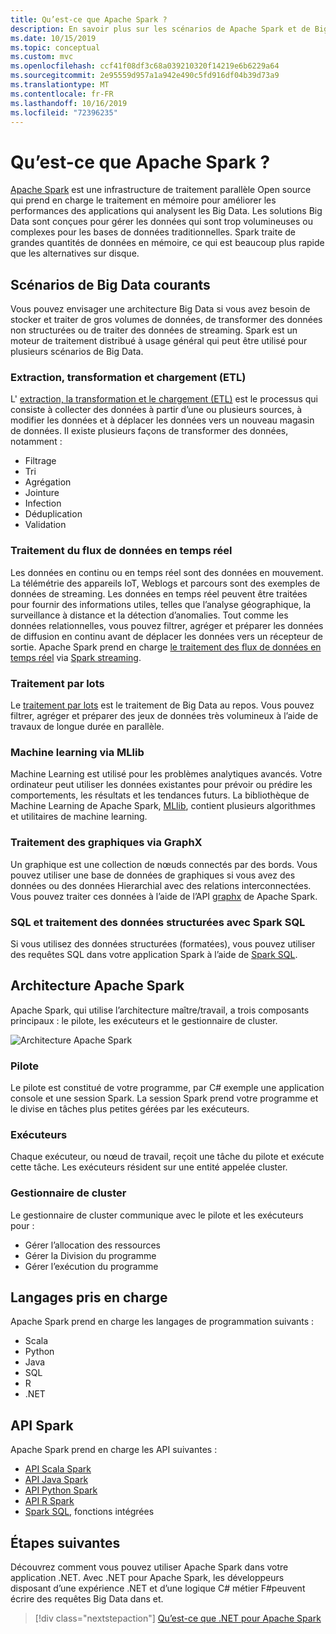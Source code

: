 ```yaml
---
title: Qu’est-ce que Apache Spark ?
description: En savoir plus sur les scénarios de Apache Spark et de Big Data.
ms.date: 10/15/2019
ms.topic: conceptual
ms.custom: mvc
ms.openlocfilehash: ccf41f08df3c68a039210320f14219e6b6229a64
ms.sourcegitcommit: 2e95559d957a1a942e490c5fd916df04b39d73a9
ms.translationtype: MT
ms.contentlocale: fr-FR
ms.lasthandoff: 10/16/2019
ms.locfileid: "72396235"
---
```

# <a name="what-is-apache-spark"></a>Qu’est-ce que Apache Spark ?

[Apache Spark](https://spark.apache.org/) est une infrastructure de traitement parallèle Open source qui prend en charge le traitement en mémoire pour améliorer les performances des applications qui analysent les Big Data. Les solutions Big Data sont conçues pour gérer les données qui sont trop volumineuses ou complexes pour les bases de données traditionnelles. Spark traite de grandes quantités de données en mémoire, ce qui est beaucoup plus rapide que les alternatives sur disque. 

## <a name="common-big-data-scenarios"></a>Scénarios de Big Data courants

Vous pouvez envisager une architecture Big Data si vous avez besoin de stocker et traiter de gros volumes de données, de transformer des données non structurées ou de traiter des données de streaming. Spark est un moteur de traitement distribué à usage général qui peut être utilisé pour plusieurs scénarios de Big Data. 

### <a name="extract-transform-and-load-etl"></a>Extraction, transformation et chargement (ETL)

L' [extraction, la transformation et le chargement (ETL)](/azure/architecture/data-guide/relational-data/etl) est le processus qui consiste à collecter des données à partir d’une ou plusieurs sources, à modifier les données et à déplacer les données vers un nouveau magasin de données. Il existe plusieurs façons de transformer des données, notamment :

* Filtrage
* Tri
* Agrégation
* Jointure
* Infection
* Déduplication
* Validation

### <a name="real-time-data-stream-processing"></a>Traitement du flux de données en temps réel

Les données en continu ou en temps réel sont des données en mouvement. La télémétrie des appareils IoT, Weblogs et parcours sont des exemples de données de streaming. Les données en temps réel peuvent être traitées pour fournir des informations utiles, telles que l’analyse géographique, la surveillance à distance et la détection d’anomalies. Tout comme les données relationnelles, vous pouvez filtrer, agréger et préparer les données de diffusion en continu avant de déplacer les données vers un récepteur de sortie. Apache Spark prend en charge [le traitement des flux de données en temps réel](/azure/architecture/data-guide/big-data/real-time-processing) via [Spark streaming](https://spark.apache.org/streaming/). 

### <a name="batch-processing"></a>Traitement par lots

Le [traitement par lots](/azure/architecture/data-guide/big-data/batch-processing) est le traitement de Big Data au repos. Vous pouvez filtrer, agréger et préparer des jeux de données très volumineux à l’aide de travaux de longue durée en parallèle.

### <a name="machine-learning-through-mllib"></a>Machine learning via MLlib

Machine Learning est utilisé pour les problèmes analytiques avancés. Votre ordinateur peut utiliser les données existantes pour prévoir ou prédire les comportements, les résultats et les tendances futurs. La bibliothèque de Machine Learning de Apache Spark, [MLlib](https://spark.apache.org/mllib/), contient plusieurs algorithmes et utilitaires de machine learning.

### <a name="graph-processing-through-graphx"></a>Traitement des graphiques via GraphX

Un graphique est une collection de nœuds connectés par des bords. Vous pouvez utiliser une base de données de graphiques si vous avez des données ou des données Hierarchial avec des relations interconnectées. Vous pouvez traiter ces données à l’aide de l’API [graphx](https://spark.apache.org/graphx/) de Apache Spark.

### <a name="sql-and-structured-data-processing-with-spark-sql"></a>SQL et traitement des données structurées avec Spark SQL

Si vous utilisez des données structurées (formatées), vous pouvez utiliser des requêtes SQL dans votre application Spark à l’aide de [Spark SQL](https://spark.apache.org/sql/).

## <a name="apache-spark-architecture"></a>Architecture Apache Spark

Apache Spark, qui utilise l’architecture maître/travail, a trois composants principaux : le pilote, les exécuteurs et le gestionnaire de cluster.

![Architecture Apache Spark](media/spark-architecture.png)

### <a name="driver"></a>Pilote

Le pilote est constitué de votre programme, par C# exemple une application console et une session Spark. La session Spark prend votre programme et le divise en tâches plus petites gérées par les exécuteurs.

### <a name="executors"></a>Exécuteurs

Chaque exécuteur, ou nœud de travail, reçoit une tâche du pilote et exécute cette tâche. Les exécuteurs résident sur une entité appelée cluster.

### <a name="cluster-manager"></a>Gestionnaire de cluster

Le gestionnaire de cluster communique avec le pilote et les exécuteurs pour :

- Gérer l’allocation des ressources
- Gérer la Division du programme
- Gérer l’exécution du programme

## <a name="language-support"></a>Langages pris en charge

Apache Spark prend en charge les langages de programmation suivants :

- Scala
- Python
- Java
- SQL
- R
- .NET

## <a name="spark-apis"></a>API Spark

Apache Spark prend en charge les API suivantes :

- [API Scala Spark](https://spark.apache.org/docs/2.2.0/api/scala/index.html)
- [API Java Spark](https://spark.apache.org/docs/2.2.0/api/java/index.html)
- [API Python Spark](https://spark.apache.org/docs/2.2.0/api/python/index.html)
- [API R Spark](https://spark.apache.org/docs/2.2.0/api/R/index.html)
- [Spark SQL](https://spark.apache.org/docs/latest/api/sql/index.html), fonctions intégrées

## <a name="next-steps"></a>Étapes suivantes

Découvrez comment vous pouvez utiliser Apache Spark dans votre application .NET. Avec .NET pour Apache Spark, les développeurs disposant d’une expérience .NET et d’une logique C# métier F#peuvent écrire des requêtes Big Data dans et.
> [!div class="nextstepaction"]
> [Qu’est-ce que .NET pour Apache Spark](what-is-apache-spark-dotnet.md)
